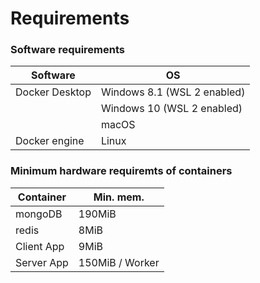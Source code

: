 # Requirements

### Software requirements

| Software       | OS                          |
| -------------- | --------------------------- |
| Docker Desktop | Windows 8.1 (WSL 2 enabled) |
|                | Windows 10 (WSL 2 enabled)  |
|                | macOS                       |
| Docker engine  | Linux                       |

### Minimum hardware requiremts of containers

| Container  | Min. mem.       |
| ---------- | --------------- |
| mongoDB    | 190MiB          |
| redis      | 8MiB            |
| Client App | 9MiB            |
| Server App | 150MiB / Worker |
